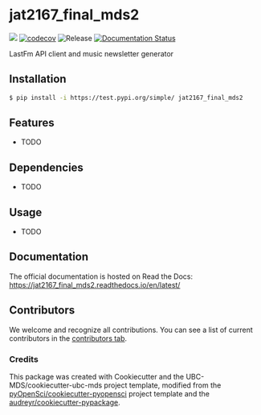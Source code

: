 # jat2167_final_mds2 

![](https://github.com/julia-tache/jat2167_final_mds2/workflows/build/badge.svg) [![codecov](https://codecov.io/gh/julia-tache/jat2167_final_mds2/branch/main/graph/badge.svg)](https://codecov.io/gh/julia-tache/jat2167_final_mds2) ![Release](https://github.com/julia-tache/jat2167_final_mds2/workflows/Release/badge.svg) [![Documentation Status](https://readthedocs.org/projects/jat2167_final_mds2/badge/?version=latest)](https://jat2167_final_mds2.readthedocs.io/en/latest/?badge=latest)

LastFm API client and music newsletter generator 

## Installation

```bash
$ pip install -i https://test.pypi.org/simple/ jat2167_final_mds2
```

## Features

- TODO

## Dependencies

- TODO

## Usage

- TODO

## Documentation

The official documentation is hosted on Read the Docs: https://jat2167_final_mds2.readthedocs.io/en/latest/

## Contributors

We welcome and recognize all contributions. You can see a list of current contributors in the [contributors tab](https://github.com/julia-tache/jat2167_final_mds2/graphs/contributors).

### Credits

This package was created with Cookiecutter and the UBC-MDS/cookiecutter-ubc-mds project template, modified from the [pyOpenSci/cookiecutter-pyopensci](https://github.com/pyOpenSci/cookiecutter-pyopensci) project template and the [audreyr/cookiecutter-pypackage](https://github.com/audreyr/cookiecutter-pypackage).
